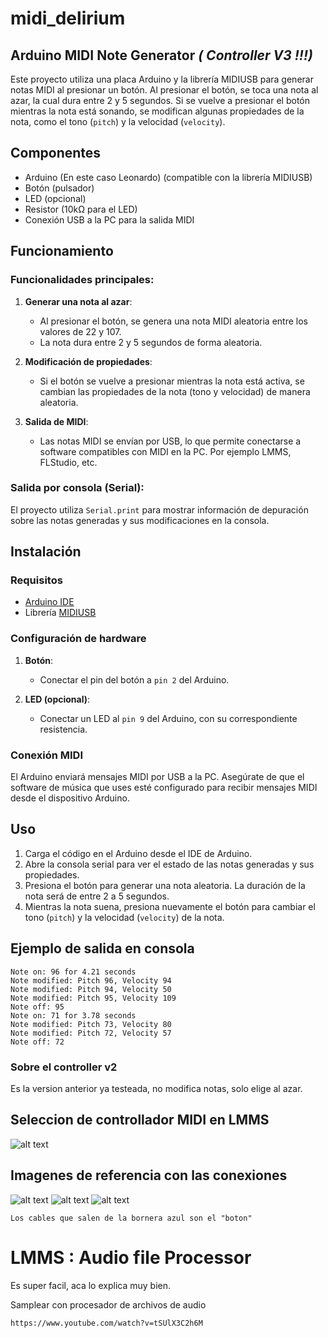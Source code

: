 # midi_delirium

## Arduino MIDI Note Generator *( Controller V3 !!!)*
Este proyecto utiliza una placa Arduino y la librería MIDIUSB para generar notas MIDI al presionar un botón. Al presionar el botón, se toca una nota al azar, la cual dura entre 2 y 5 segundos. Si se vuelve a presionar el botón mientras la nota está sonando, se modifican algunas propiedades de la nota, como el tono (`pitch`) y la velocidad (`velocity`).

## Componentes

- Arduino (En este caso Leonardo) (compatible con la librería MIDIUSB)
- Botón (pulsador)
- LED (opcional)
- Resistor (10kΩ para el LED)
- Conexión USB a la PC para la salida MIDI

## Funcionamiento

### Funcionalidades principales:

1. **Generar una nota al azar**:
   - Al presionar el botón, se genera una nota MIDI aleatoria entre los valores de 22 y 107.
   - La nota dura entre 2 y 5 segundos de forma aleatoria.

2. **Modificación de propiedades**:
   - Si el botón se vuelve a presionar mientras la nota está activa, se cambian las propiedades de la nota (tono y velocidad) de manera aleatoria.

3. **Salida de MIDI**:
   - Las notas MIDI se envían por USB, lo que permite conectarse a software compatibles con MIDI en la PC. Por ejemplo LMMS, FLStudio, etc.

### Salida por consola (Serial):
El proyecto utiliza `Serial.print` para mostrar información de depuración sobre las notas generadas y sus modificaciones en la consola.

## Instalación

### Requisitos

- [Arduino IDE](https://www.arduino.cc/en/software)
- Librería [MIDIUSB](https://github.com/arduino-libraries/MIDIUSB)
  
### Configuración de hardware

1. **Botón**:
   - Conectar el pin del botón a `pin 2` del Arduino.

2. **LED (opcional)**:
   - Conectar un LED al `pin 9` del Arduino, con su correspondiente resistencia.

### Conexión MIDI

El Arduino enviará mensajes MIDI por USB a la PC. Asegúrate de que el software de música que uses esté configurado para recibir mensajes MIDI desde el dispositivo Arduino.

## Uso

1. Carga el código en el Arduino desde el IDE de Arduino.
2. Abre la consola serial para ver el estado de las notas generadas y sus propiedades.
3. Presiona el botón para generar una nota aleatoria. La duración de la nota será de entre 2 a 5 segundos.
4. Mientras la nota suena, presiona nuevamente el botón para cambiar el tono (`pitch`) y la velocidad (`velocity`) de la nota.

## Ejemplo de salida en consola

```plaintext
Note on: 96 for 4.21 seconds
Note modified: Pitch 96, Velocity 94
Note modified: Pitch 94, Velocity 50
Note modified: Pitch 95, Velocity 109
Note off: 95
Note on: 71 for 3.78 seconds
Note modified: Pitch 73, Velocity 80
Note modified: Pitch 72, Velocity 57
Note off: 72
```

### Sobre el controller v2
Es la version anterior ya testeada, no modifica notas, solo elige al azar.

## Seleccion de controllador MIDI en LMMS
![alt text](imgs/seleccion-controller-lmms.jpg "Arduino Leonardo")

## Imagenes de referencia con las conexiones

![alt text](imgs/leonardo-1.jpg "Arduino Leonardo")
![alt text](imgs/leonardo-2.jpg "Arduino Leonardo")
![alt text](imgs/leonardo-3.jpg "Arduino Leonardo")
```
Los cables que salen de la bornera azul son el "boton"
```

# LMMS : Audio file Processor
Es super facil, aca lo explica muy bien.

Samplear con procesador de archivos de audio
```
https://www.youtube.com/watch?v=tSUlX3C2h6M
```